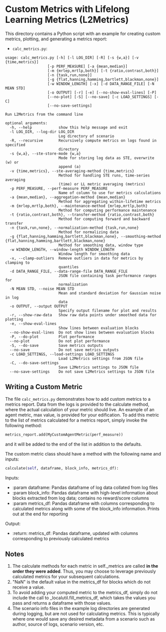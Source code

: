 # Custom Metrics with Lifelong Learning Metrics (L2Metrics)

This directory contains a Python script with an example for creating custom metrics, plotting, and generating a metrics report:

- `calc_metrics.py`:

```
usage: calc_metrics.py [-h] [-l LOG_DIR] [-R] [-s {w,a}] [-v {time,metrics}]
                   [-p PERF_MEASURE] [-a {mean,median}]
                   [-m {mrlep,mrtlp,both}] [-t {ratio,contrast,both}]
                   [-n {task,run,none}]
                   [-g {flat,hanning,hamming,bartlett,blackman,none}]
                   [-w WINDOW_LENGTH] [-x] [-d DATA_RANGE_FILE] [-N MEAN STD]
                   [-o OUTPUT] [-r] [-e] [--no-show-eval-lines] [-P]
                   [--no-plot] [-S] [--no-save] [-c LOAD_SETTINGS] [-C]
                   [--no-save-settings]

Run L2Metrics from the command line

optional arguments:
  -h, --help            show this help message and exit
  -l LOG_DIR, --log-dir LOG_DIR
                        Log directory of scenario
  -R, --recursive       Recursively compute metrics on logs found in specified
                        directory
  -s {w,a}, --ste-store-mode {w,a}
                        Mode for storing log data as STE, overwrite (w) or
                        append (a)
  -v {time,metrics}, --ste-averaging-method {time,metrics}
                        Method for handling STE runs, time-series averaging
                        (time) or LL metric averaging (metrics)
  -p PERF_MEASURE, --perf-measure PERF_MEASURE
                        Name of column to use for metrics calculations
  -a {mean,median}, --aggregation-method {mean,median}
                        Method for aggregating within-lifetime metrics
  -m {mrlep,mrtlp,both}, --maintenance-method {mrlep,mrtlp,both}
                        Method for computing performance maintenance
  -t {ratio,contrast,both}, --transfer-method {ratio,contrast,both}
                        Method for computing forward and backward transfer
  -n {task,run,none}, --normalization-method {task,run,none}
                        Method for normalizing data
  -g {flat,hanning,hamming,bartlett,blackman,none}, --smoothing-method {flat,hanning,hamming,bartlett,blackman,none}
                        Method for smoothing data, window type
  -w WINDOW_LENGTH, --window-length WINDOW_LENGTH
                        Window length for smoothing data
  -x, --clamp-outliers  Remove outliers in data for metrics by clamping to
                        quantiles
  -d DATA_RANGE_FILE, --data-range-file DATA_RANGE_FILE
                        JSON file containing task performance ranges for
                        normalization
  -N MEAN STD, --noise MEAN STD
                        Mean and standard deviation for Gaussian noise in log
                        data
  -o OUTPUT, --output OUTPUT
                        Specify output filename for plot and results
  -r, --show-raw-data   Show raw data points under smoothed data for plotting
  -e, --show-eval-lines
                        Show lines between evaluation blocks
  --no-show-eval-lines  Do not show lines between evaluation blocks
  -P, --do-plot         Plot performance
  --no-plot             Do not plot performance
  -S, --do-save         Save metrics outputs
  --no-save             Do not save metrics outputs
  -c LOAD_SETTINGS, --load-settings LOAD_SETTINGS
                        Load L2Metrics settings from JSON file
  -C, --do-save-settings
                        Save L2Metrics settings to JSON file
  --no-save-settings    Do not save L2Metrics settings to JSON file
```

## Writing a Custom Metric

The file `calc_metrics.py` demonstrates how to add custom metrics to a metrics report. Data from the logs is provided to the calculate method, where the actual calculation of your metric should live. An example of an agent metric, max value, is provided for your edification. To add this metric to the list of metrics calculated for a metrics report, simply invoke the following method:

```Python
metrics_report.add(MyCustomAgentMetric(perf_measure))
```

and it will be added to the end of the list in addition to the defaults.

The custom metric class should have a method with the following name and inputs:

```Python
calculate(self, dataframe, block_info, metrics_df):
```

Inputs:

- :param dataframe: Pandas dataframe of log data collated from log files
- :param block_info: Pandas dataframe with high-level information about blocks extracted from log data; contains no reward/score columns
- :param metrics_df: Pandas dataframe with columns corresponding to calculated metrics along with some of the block_info information. Prints out at the end for reporting

Output:

- :return: metrics_df: Pandas dataframe, updated with columns corresponding to previously calculated metrics

## Notes

1. The calculate methods for each metric in self.\_metrics are called **in the order they were added**. Thus, you may choose to leverage previously calculated metrics for your subsequent calculations.
2. "NaN" is the default value in the metrics_df for blocks which do not receive a value.
3. To avoid adding your computed metric to the metrics_df, simply do not include the call to \_localutil.fill_metrics_df, which takes the values you pass and returns a dataframe with those values.
4. The scenario info files in the example log directories are generated during logging, but are not used for calculating metrics. This is typically where one would save any desired metadata from a scenario such as author, source of logs, scenario version, etc.
